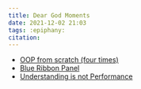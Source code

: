 ```yaml
---
title: Dear God Moments
date: 2021-12-02 21:03
tags: :epiphany:
citation: 
---
```


+ [OOP from scratch (four times)](202112030715.md)
+ [Blue Ribbon Panel](202112201247.md)
+ [Understanding is not Performance](202205151059.md)

